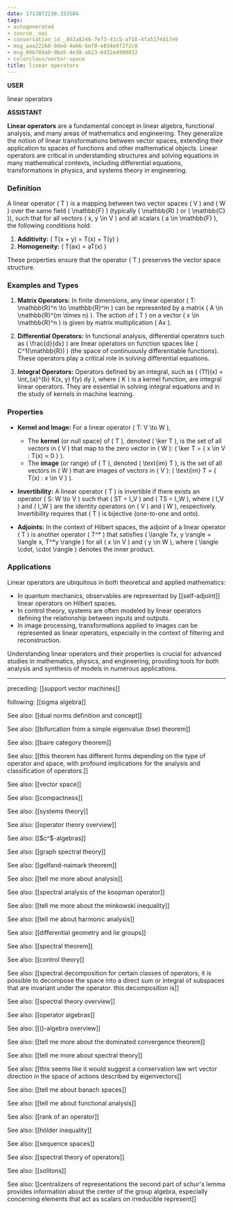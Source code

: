 ```yaml
---
date: 1713072238.353504
tags:
- autogenerated
- source__oai
- conversation_id__092a8246-7e73-41c5-a710-4fa5174d17e9
- msg_aaa22260-0ded-4ab6-bef0-e834e0f2f2c8
- msg_09670da9-0ba5-4e38-ab23-6d32e4909832
- colorclass/vector-space
title: linear operators
---
```


**USER**

linear operators


**ASSISTANT**

**Linear operators** are a fundamental concept in linear algebra, functional analysis, and many areas of mathematics and engineering. They generalize the notion of linear transformations between vector spaces, extending their application to spaces of functions and other mathematical objects. Linear operators are critical in understanding structures and solving equations in many mathematical contexts, including differential equations, transformations in physics, and systems theory in engineering.

### Definition

A linear operator \( T \) is a mapping between two vector spaces \( V \) and \( W \) over the same field \( \mathbb{F} \) (typically \( \mathbb{R} \) or \( \mathbb{C} \)), such that for all vectors \( x, y \in V \) and all scalars \( a \in \mathbb{F} \), the following conditions hold:

1. **Additivity:** \( T(x + y) = T(x) + T(y) \)
2. **Homogeneity:** \( T(ax) = aT(x) \)

These properties ensure that the operator \( T \) preserves the vector space structure.

### Examples and Types

1. **Matrix Operators:** In finite dimensions, any linear operator \( T: \mathbb{R}^n \to \mathbb{R}^m \) can be represented by a matrix \( A \in \mathbb{R}^{m \times n} \). The action of \( T \) on a vector \( x \in \mathbb{R}^n \) is given by matrix multiplication \( Ax \).

2. **Differential Operators:** In functional analysis, differential operators such as \( \frac{d}{dx} \) are linear operators on function spaces like \( C^1(\mathbb{R}) \) (the space of continuously differentiable functions). These operators play a critical role in solving differential equations.

3. **Integral Operators:** Operators defined by an integral, such as \( (Tf)(x) = \int_{a}^{b} K(x, y) f(y) dy \), where \( K \) is a kernel function, are integral linear operators. They are essential in solving integral equations and in the study of kernels in machine learning.

### Properties

- **Kernel and Image:** For a linear operator \( T: V \to W \),
  - The **kernel** (or null space) of \( T \), denoted \( \ker T \), is the set of all vectors in \( V \) that map to the zero vector in \( W \): \( \ker T = \{ x \in V : T(x) = 0 \} \).
  - The **image** (or range) of \( T \), denoted \( \text{im} T \), is the set of all vectors in \( W \) that are images of vectors in \( V \): \( \text{im} T = \{ T(x) : x \in V \} \).

- **Invertibility:** A linear operator \( T \) is invertible if there exists an operator \( S: W \to V \) such that \( ST = I_V \) and \( TS = I_W \), where \( I_V \) and \( I_W \) are the identity operators on \( V \) and \( W \), respectively. Invertibility requires that \( T \) is bijective (one-to-one and onto).

- **Adjoints:** In the context of Hilbert spaces, the adjoint of a linear operator \( T \) is another operator \( T^* \) that satisfies \( \langle Tx, y \rangle = \langle x, T^*y \rangle \) for all \( x \in V \) and \( y \in W \), where \( \langle \cdot, \cdot \rangle \) denotes the inner product.

### Applications

Linear operators are ubiquitous in both theoretical and applied mathematics:
- In quantum mechanics, observables are represented by [[self-adjoint]] linear operators on Hilbert spaces.
- In control theory, systems are often modeled by linear operators defining the relationship between inputs and outputs.
- In image processing, transformations applied to images can be represented as linear operators, especially in the context of filtering and reconstruction.

Understanding linear operators and their properties is crucial for advanced studies in mathematics, physics, and engineering, providing tools for both analysis and synthesis of models in numerous applications.


---

preceding: [[support vector machines]]  


following: [[sigma algebra]]

See also: [[dual norms definition and concept]]


See also: [[bifurcation from a simple eigenvalue (bse) theorem]]


See also: [[baire category theorem]]


See also: [[this theorem has different forms depending on the type of operator and space, with profound implications for the analysis and classification of operators.]]


See also: [[vector space]]


See also: [[compactness]]


See also: [[systems theory]]


See also: [[operator theory overview]]


See also: [[$c^$-algebras]]


See also: [[graph spectral theory]]


See also: [[gelfand-naimark theorem]]


See also: [[tell me more about analysis]]


See also: [[spectral analysis of the koopman operator]]


See also: [[tell me more about the minkowski inequality]]


See also: [[tell me about harmonic analysis]]


See also: [[differential geometry and lie groups]]


See also: [[spectral theorem]]


See also: [[control theory]]


See also: [[spectral decomposition for certain classes of operators, it is possible to decompose the space into a direct sum or integral of subspaces that are invariant under the operator. this decomposition is]]


See also: [[spectral theory overview]]


See also: [[operator algebras]]


See also: [[()-algebra overview]]


See also: [[tell me more about the dominated convergence theorem]]


See also: [[tell me more about spectral theory]]


See also: [[this seems like it would suggest a conservation law wrt vector direction in the space of actions described by eigenvectors]]


See also: [[tell me about banach spaces]]


See also: [[tell me about functional analysis]]


See also: [[rank of an operator]]


See also: [[hölder inequality]]


See also: [[sequence spaces]]


See also: [[spectral theory of operators]]


See also: [[solitons]]


See also: [[centralizers of representations the second part of schur's lemma provides information about the center of the group algebra, especially concerning elements that act as scalars on irreducible represent]]